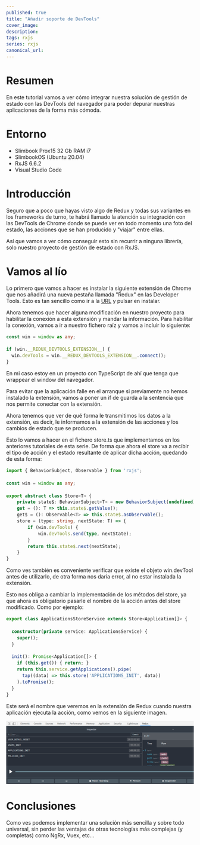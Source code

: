 ```yaml
---
published: true
title: "Añadir soporte de DevTools"
cover_image: 
description: 
tags: rxjs
series: rxjs
canonical_url:
---
```


# Resumen

En este tutorial vamos a ver cómo integrar nuestra solución de gestión de estado con las DevTools del navegador para poder depurar nuestras aplicaciones de la forma más cómoda.

# Entorno

* Slimbook Prox15 32 Gb RAM i7 
* SlimbookOS (Ubuntu 20.04)
* RxJS 6.6.2
* Visual Studio Code

# Introducción

Seguro que a poco que hayas visto algo de Redux y todas sus variantes en los frameworks de turno, te habrá llamado la atención su integración con las DevTools de Chrome donde se puede ver en todo momento una foto del estado, las acciones que se han producido y "viajar" entre ellas.

Así que vamos a ver cómo conseguir esto sin recurrir a ninguna librería, solo nuestro proyecto de gestión de estado con RxJS.

# Vamos al lío

Lo primero que vamos a hacer es instalar la siguiente extensión de Chrome que nos añadirá una nueva pestaña llamada "Redux" en las Developer Tools. Esto es tan sencillo como ir a la [URL](https://chrome.google.com/webstore/detail/redux-devtools/lmhkpmbekcpmknklioeibfkpmmfibljd?hl=es) y pulsar en instalar.

Ahora tenemos que hacer alguna modificación en nuestro proyecto para habilitar la conexión a esta extensión y mandar la información. Para habilitar la conexión, vamos a ir a nuestro fichero raíz y vamos a incluir lo siguiente:

```ts
const win = window as any;

if (win.__REDUX_DEVTOOLS_EXTENSION__) {
  win.devTools = win.__REDUX_DEVTOOLS_EXTENSION__.connect();
}
```

En mi caso estoy en un proyecto con TypeScript de ahí que tenga que wrappear el window del navegador.

Para evitar que la aplicación falle en el arranque si previamente no hemos instalado la extensión, vamos a poner un if de guarda a la sentencia que nos permite conectar con la extensión.

Ahora tenemos que ver de qué forma le transmitimos los datos a la extensión, es decir, le informamos a la extensión de las acciones y los cambios de estado que se producen.

Esto lo vamos a hacer en el fichero store.ts que implementamos en los anteriores tutoriales de esta serie. De forma que ahora el store va a recibir el tipo de acción y el estado resultante de aplicar dicha acción, quedando de esta forma:

```ts
import { BehaviorSubject, Observable } from 'rxjs';

const win = window as any;

export abstract class Store<T> {
    private state$: BehaviorSubject<T> = new BehaviorSubject(undefined);
    get = (): T => this.state$.getValue();
    get$ = (): Observable<T> => this.state$.asObservable();
    store = (type: string, nextState: T) => {
        if (win.devTools) {
            win.devTools.send(type, nextState);
        }
        return this.state$.next(nextState);
    }
}
```

Como ves también es conveniente verificar que existe el objeto win.devTool antes de utilizarlo, de otra forma nos daría error, al no estar instalada la extensión.

Esto nos obliga a cambiar la implementación de los métodos del store, ya que ahora es obligatorio pasarle el nombre de la acción antes del store modificado. Como por ejemplo:

```ts
export class ApplicationsStoreService extends Store<Application[]> {

  constructor(private service: ApplicationsService) {
    super();
  }

  init(): Promise<Application[]> {
    if (this.get()) { return; }
    return this.service.getApplications().pipe(
      tap((data) => this.store('APPLICATIONS_INIT', data))
    ).toPromise();
  }
}
```

Este será el nombre que veremos en la extensión de Redux cuando nuestra aplicación ejecuta la acción, como vemos en la siguiente imagen.

![dev-tools](./assets/dev-tools.png)

# Conclusiones

Como ves podemos implementar una solución más sencilla y sobre todo universal, sin perder las ventajas de otras tecnologías más complejas (y completas) como NgRx, Vuex, etc... 